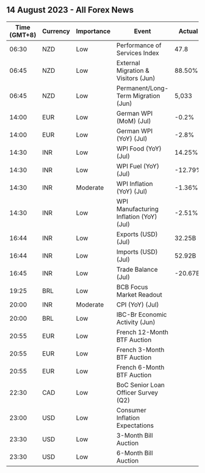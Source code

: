 ## 14 August 2023 - All Forex News

| Time (GMT+8) | Currency | Importance | Event | Actual | Forecast | Previous |
|------|----------|------------|-------|--------|----------|----------|
| 06:30 | NZD | Low | Performance of Services Index | 47.8 |  | 49.6 |
| 06:45 | NZD | Low | External Migration & Visitors (Jun) | 88.50% |  | 120.40% |
| 06:45 | NZD | Low | Permanent/Long-Term Migration (Jun) | 5,033 |  | 7,061 |
| 14:00 | EUR | Low | German WPI (MoM) (Jul) | -0.2% | -1.4% | -0.2% |
| 14:00 | EUR | Low | German WPI (YoY) (Jul) | -2.8% | -2.6% | -2.9% |
| 14:30 | INR | Low | WPI Food (YoY) (Jul) | 14.25% | 3.95% | 1.32% |
| 14:30 | INR | Low | WPI Fuel (YoY) (Jul) | -12.79% | -14.77% | -12.63% |
| 14:30 | INR | Moderate | WPI Inflation (YoY) (Jul) | -1.36% | -2.70% | -4.12% |
| 14:30 | INR | Low | WPI Manufacturing Inflation (YoY) (Jul) | -2.51% | -3.04% | -2.71% |
| 16:44 | INR | Low | Exports (USD) (Jul) | 32.25B |  | 32.97B |
| 16:44 | INR | Low | Imports (USD) (Jul) | 52.92B |  | 53.10B |
| 16:45 | INR | Low | Trade Balance (Jul) | -20.67B |  | -20.13B |
| 19:25 | BRL | Low | BCB Focus Market Readout |  |  |  |
| 20:00 | INR | Moderate | CPI (YoY) (Jul) |  | 6.40% | 4.81% |
| 20:00 | BRL | Low | IBC-Br Economic Activity (Jun) |  | 0.60% | -2.00% |
| 20:55 | EUR | Low | French 12-Month BTF Auction |  |  | 3.574% |
| 20:55 | EUR | Low | French 3-Month BTF Auction |  |  | 3.617% |
| 20:55 | EUR | Low | French 6-Month BTF Auction |  |  | 3.585% |
| 22:30 | CAD | Low | BoC Senior Loan Officer Survey (Q2) |  |  | 11.3 |
| 23:00 | USD | Low | Consumer Inflation Expectations |  |  | 3.8% |
| 23:30 | USD | Low | 3-Month Bill Auction |  |  | 5.290% |
| 23:30 | USD | Low | 6-Month Bill Auction |  |  | 5.265% |
